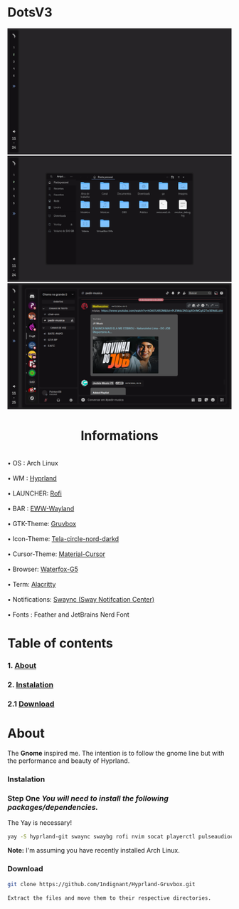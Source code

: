<h1> DotsV3 </h1>

<img class="special-img-class" src="/Screenshot.png"/>
<img class="special-img-class" src="/Screenshot0.png"/>
<img class="special-img-class" src="/Screenshot1.png"/>

<h1 align="center"> Informations </h1>
   <br>• OS : Arch Linux</br>
   <br>• WM : <a href="https://github.com/hyprwm/Hyprland">Hyprland</a></br>
   <br>• LAUNCHER: <a href="https://github.com/davatorium/rofi">Rofi</a></br>
   <br>• BAR : <a href="https://github.com/elkowar/eww">EWW-Wayland</a></br>
   <br>• GTK-Theme: <a href="https://www.gnome-look.org/p/1681313">Gruvbox</a></br>
   <br>• Icon-Theme: <a href="https://www.gnome-look.org/p/1359276/">Tela-circle-nord-darkd</a></br>
   <br>• Cursor-Theme: <a href="https://www.gnome-look.org/p/1346778">Material-Cursor</a></br>
   <br>• Browser: <a href="https://github.com/WaterfoxCo/Waterfox">Waterfox-G5</a></br>
   <br>• Term: <a href="https://github.com/alacritty/alacritty">Alacritty</a></br>
   <br>• Notifications: <a href="https://github.com/ErikReider/SwayNotificationCenter">Swaync (Sway Notifcation Center)</a></br>
   <br>• Fonts : Feather and JetBrains Nerd Font</br>


# **Table of contents**

### 1. [**About**](#about)
### 2. [**Instalation**](#instalation)
### 2.1 [**Download**](#download)


# **About** 
The **Gnome** inspired me. The intention is to follow the gnome line but with the performance and beauty of Hyprland.

### **Instalation**
### Step One  *You will need to install the following packages/dependencies.*
The Yay is necessary!

```bash
yay -S hyprland-git swaync swaybg rofi nvim socat playerctl pulseaudioc xorg-xwayland
```
**Note:** I'm assuming you have recently installed Arch Linux.

### **Download**

```bash
git clone https://github.com/1ndignant/Hyprland-Gruvbox.git
```
```bash
Extract the files and move them to their respective directories.
```
